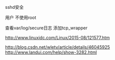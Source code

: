 
sshd安全

用户
不使用root



查看var/log/secure日志 添加tcp_wrapper



http://www.linuxidc.com/Linux/2015-08/121577.htm



http://blog.csdn.net/wletv/article/details/46045925
http://www.landui.com/help/show-3282.html


